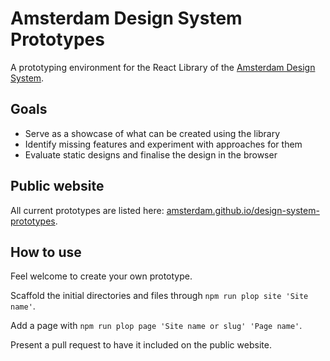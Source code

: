 # Amsterdam Design System Prototypes

A prototyping environment for the React Library of the [Amsterdam Design System](https://github.com/Amsterdam/design-system).

## Goals

- Serve as a showcase of what can be created using the library
- Identify missing features and experiment with approaches for them
- Evaluate static designs and finalise the design in the browser

## Public website

All current prototypes are listed here: [amsterdam.github.io/design-system-prototypes](http://amsterdam.github.io/design-system-prototypes).

## How to use

Feel welcome to create your own prototype.

Scaffold the initial directories and files through `npm run plop site 'Site name'`.

Add a page with `npm run plop page 'Site name or slug' 'Page name'`.

Present a pull request to have it included on the public website.
